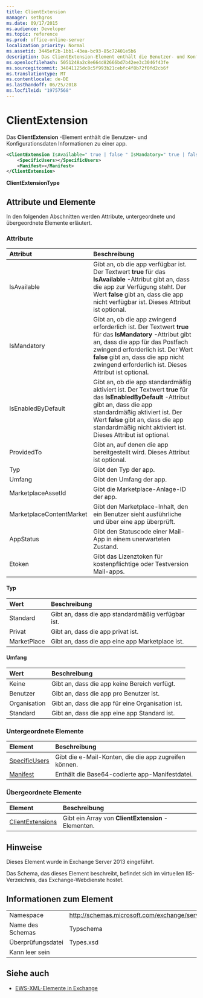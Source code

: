 ```yaml
---
title: ClientExtension
manager: sethgros
ms.date: 09/17/2015
ms.audience: Developer
ms.topic: reference
ms.prod: office-online-server
localization_priority: Normal
ms.assetid: 3445ef2b-1bb1-43ea-bc93-85c72401e5b6
description: Das ClientExtension-Element enthält die Benutzer- und Konfigurationsdaten Informationen zu einer app.
ms.openlocfilehash: 5051248a2c8e664d82666bd7b42ee3c3046f43fe
ms.sourcegitcommit: 34041125dc8c5f993b21cebfc4f8b72f0fd2cb6f
ms.translationtype: MT
ms.contentlocale: de-DE
ms.lasthandoff: 06/25/2018
ms.locfileid: "19757568"
---
```

# <a name="clientextension"></a>ClientExtension

Das **ClientExtension** -Element enthält die Benutzer- und Konfigurationsdaten Informationen zu einer app. 
  
```XML
<ClientExtension IsAvailable=" true | false " IsMandatory=" true | false " IsEnabledByDefault=" true | false " Type="" Scope="" MarketplaceAssetId="" MarketplaceContentMarket="" AppStatus="" Etoken="">
    <SpecificUsers></SpecificUsers>
    <Manifest></Manifest>
</ClientExtension>
```

 **ClientExtensionType**
## <a name="attributes-and-elements"></a>Attribute und Elemente

In den folgenden Abschnitten werden Attribute, untergeordnete und übergeordnete Elemente erläutert.
  
### <a name="attributes"></a>Attribute

|**Attribut**|**Beschreibung**|
|:-----|:-----|
|IsAvailable  <br/> |Gibt an, ob die app verfügbar ist. Der Textwert **true** für das **IsAvailable** -Attribut gibt an, dass die app zur Verfügung steht. Der Wert **false** gibt an, dass die app nicht verfügbar ist. Dieses Attribut ist optional.  <br/> |
|IsMandatory  <br/> |Gibt an, ob die app zwingend erforderlich ist. Der Textwert **true** für das **IsMandatory** -Attribut gibt an, dass die app für das Postfach zwingend erforderlich ist. Der Wert **false** gibt an, dass die app nicht zwingend erforderlich ist. Dieses Attribut ist optional.  <br/> |
|IsEnabledByDefault  <br/> |Gibt an, ob die app standardmäßig aktiviert ist. Der Textwert **true** für das **IsEnabledByDefault** -Attribut gibt an, dass die app standardmäßig aktiviert ist. Der Wert **false** gibt an, dass die app standardmäßig nicht aktiviert ist. Dieses Attribut ist optional.  <br/> |
|ProvidedTo  <br/> |Gibt an, auf denen die app bereitgestellt wird. Dieses Attribut ist optional.  <br/> |
|Typ  <br/> |Gibt den Typ der app.  <br/> |
|Umfang  <br/> |Gibt den Umfang der app.  <br/> |
|MarketplaceAssetId  <br/> |Gibt die Marketplace-Anlage-ID der app.  <br/> |
|MarketplaceContentMarket  <br/> |Gibt den Marketplace-Inhalt, den ein Benutzer sieht ausführliche und über eine app überprüft.  <br/> |
|AppStatus  <br/> |Gibt den Statuscode einer Mail-App in einem unerwarteten Zustand.  <br/> |
|Etoken  <br/> |Gibt das Lizenztoken für kostenpflichtige oder Testversion Mail-apps.  <br/> |
   
#### <a name="type"></a>Typ

|**Wert**|**Beschreibung**|
|:-----|:-----|
|Standard  <br/> |Gibt an, dass die app standardmäßig verfügbar ist.  <br/> |
|Privat  <br/> |Gibt an, dass die app privat ist.  <br/> |
|MarketPlace  <br/> |Gibt an, dass die app eine app Marketplace ist.  <br/> |
   
#### <a name="scope"></a>Umfang

|**Wert**|**Beschreibung**|
|:-----|:-----|
|Keine  <br/> |Gibt an, dass die app keine Bereich verfügt.  <br/> |
|Benutzer  <br/> |Gibt an, dass die app pro Benutzer ist.  <br/> |
|Organisation  <br/> |Gibt an, dass die app für eine Organisation ist.  <br/> |
|Standard  <br/> |Gibt an, dass die app eine app Standard ist.  <br/> |
   
### <a name="child-elements"></a>Untergeordnete Elemente

|**Element**|**Beschreibung**|
|:-----|:-----|
|[SpecificUsers](specificusers.md) <br/> |Gibt die e-Mail-Konten, die die app zugreifen können.  <br/> |
|[Manifest](manifest.md) <br/> |Enthält die Base64-codierte app-Manifestdatei.  <br/> |
   
### <a name="parent-elements"></a>Übergeordnete Elemente

|**Element**|**Beschreibung**|
|:-----|:-----|
|[ClientExtensions](clientextensions.md) <br/> |Gibt ein Array von **ClientExtension** -Elementen.  <br/> |
   
## <a name="remarks"></a>Hinweise

Dieses Element wurde in Exchange Server 2013 eingeführt.
  
Das Schema, das dieses Element beschreibt, befindet sich im virtuellen IIS-Verzeichnis, das Exchange-Webdienste hostet.
  
## <a name="element-information"></a>Informationen zum Element

|||
|:-----|:-----|
|Namespace  <br/> |http://schemas.microsoft.com/exchange/services/2006/types  <br/> |
|Name des Schemas  <br/> |Typschema  <br/> |
|Überprüfungsdatei  <br/> |Types.xsd  <br/> |
|Kann leer sein  <br/> ||
   
## <a name="see-also"></a>Siehe auch



- [EWS-XML-Elemente in Exchange](ews-xml-elements-in-exchange.md)

